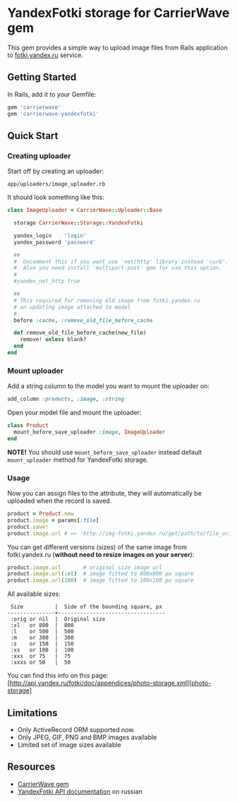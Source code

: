 YandexFotki storage for CarrierWave gem
=======================================

This gem provides a simple way to upload image files from Rails application to [fotki.yandex.ru](http://fotki.yandex.ru) service.

Getting Started
---------------

In Rails, add it to your Gemfile:

``` ruby
gem 'carrierwave'
gem 'carrierwave-yandexfotki'
```

Quick Start
-----------

### Creating uploader

Start off by creating an uploader:

```
app/uploaders/image_uploader.rb
```

It should look something like this:

``` ruby
class ImageUploader < CarrierWave::Uploader::Base

  storage CarrierWave::Storage::YandexFotki

  yandex_login    'login'
  yandex_password 'password'

  ##
  #  Uncomment this if you want use 'net/http' library instead 'curb'.
  #  Also you need install 'multipart-post' gem for use this option.
  #
  #yandex_net_http true

  ##
  # This required for removing old image from fotki.yandex.ru
  # on updating image attached to model
  #
  before :cache, :remove_old_file_before_cache

  def remove_old_file_before_cache(new_file)
    remove! unless blank?
  end
end
```

### Mount uploader

Add a string column to the model you want to mount the uploader on:

``` ruby
add_column :products, :image, :string
```

Open your model file and mount the uploader:

``` ruby
class Product
  mount_before_save_uploader :image, ImageUploader
end
```

**NOTE!** You should use `mount_before_save_uploader` instead default `mount_uploader` method for YandexFotki storage.

### Usage

Now you can assign files to the attribute, they will automatically be uploaded when the record is saved.

``` ruby
product = Product.new
product.image = params[:file]
product.save!
product.image.url # => 'http://img-fotki.yandex.ru/get/path/to/file_orig'
```

You can get different versions (sizes) of the same image from fotki.yandex.ru (**without need to resize images on your server**):

``` ruby
product.image.url       # original size image url
product.image.url(:xl)  # image fitted to 800x800 px square
product.image.url(100)  # image fitted to 100x100 px square
```

All available sizes:

     Size          |  Side of the bounding square, px
    ---------------+----------------------------------
     :orig or nil  |  Original size
     :xl   or 800  |  800
     :l    or 500  |  500
     :m    or 300  |  300
     :s    or 150  |  150
     :xs   or 100  |  100
     :xxs  or 75   |  75 
     :xxxs or 50   |  50 
    

You can find this info on this page: [http://api.yandex.ru/fotki/doc/appendices/photo-storage.xml][photo-storage]

[photo-storage]: http://api.yandex.ru/fotki/doc/appendices/photo-storage.xml

Limitations
-----------

  - Only ActiveRecord ORM supported now.
  - Only JPEG, GIF, PNG and BMP images available
  - Limited set of image sizes available

Resources
---------

  - [CarrierWave gem](https://github.com/jnicklas/carrierwave)
  - [YandexFotki API documentation](http://api.yandex.ru/fotki/doc) on russian
